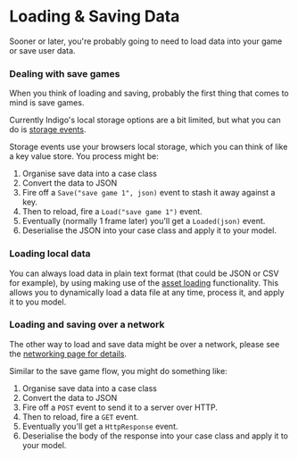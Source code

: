 # Loading & Saving Data

Sooner or later, you're probably going to need to load data into your game or save user data.

### Dealing with save games

When you think of loading and saving, probably the first thing that comes to mind is save games.

Currently Indigo's local storage options are a bit limited, but what you can do is [storage events](/documentation/03-gameloop/events.md#storageevents).

Storage events use your browsers local storage, which you can think of like a key value store. You process might be:

1. Organise save data into a case class
2. Convert the data to JSON
3. Fire off a `Save("save game 1", json)` event to stash it away against a key.
4. Then to reload, fire a `Load("save game 1")` event.
5. Eventually (normally 1 frame later) you'll get a `Loaded(json)` event.
6. Deserialise the JSON into your case class and apply it to your model.

### Loading local data

You can always load data in plain text format (that could be JSON or CSV for example), by using making use of the [asset loading](/documentation/05-platform/assets.md#asset-loading) functionality. This allows you to dynamically load a data file at any time, process it, and apply it to you model.

### Loading and saving over a network

The other way to load and save data might be over a network, please see the [networking page for details](/documentation/05-platform/networking.md).

Similar to the save game flow, you might do something like:

1. Organise save data into a case class
2. Convert the data to JSON
3. Fire off a `POST` event to send it to a server over HTTP.
4. Then to reload, fire a `GET` event.
5. Eventually you'll get a `HttpResponse` event.
6. Deserialise the body of the response into your case class and apply it to your model.
